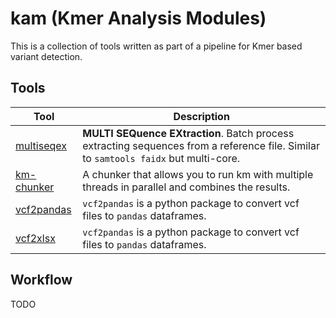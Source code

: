 # kam (Kmer Analysis Modules)

This is a collection of tools written as part of a pipeline for Kmer based variant detection.

## Tools

| Tool                                                | Description                                                                                                                          |
| --------------------------------------------------- | ------------------------------------------------------------------------------------------------------------------------------------ |
| [multiseqex](https://github.com/trentzz/multiseqex) | **MULTI SEQuence EXtraction**. Batch process extracting sequences from a reference file. Similar to `samtools faidx` but multi-core. |
| [km-chunker](https://github.com/trentzz/km-chunker) | A chunker that allows you to run km with multiple threads in parallel and combines the results.                                      |
| [vcf2pandas](https://github.com/trentzz/vcf2pandas) | `vcf2pandas` is a python package to convert vcf files to `pandas` dataframes.                                                        |
| [vcf2xlsx](https://github.com/trentzz/vcf2xlsx)     | `vcf2pandas` is a python package to convert vcf files to `pandas` dataframes.                                                        |

## Workflow

TODO

